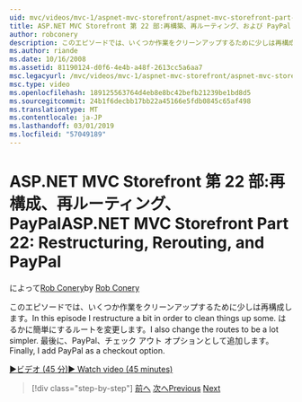 ```yaml
---
uid: mvc/videos/mvc-1/aspnet-mvc-storefront/aspnet-mvc-storefront-part-22-restructuring-rerouting-and-paypal
title: ASP.NET MVC Storefront 第 22 部:再構築、再ルーティング、および PayPal |Microsoft Docs
author: robconery
description: このエピソードでは、いくつか作業をクリーンアップするために少しは再構成します。 はるかに簡単にするルートを変更します。 最後に、チェック アウト オプションのパラメーターとして、PayPal を追加しています.
ms.author: riande
ms.date: 10/16/2008
ms.assetid: 81190124-d0f6-4e4b-a48f-2613cc5a6aa7
msc.legacyurl: /mvc/videos/mvc-1/aspnet-mvc-storefront/aspnet-mvc-storefront-part-22-restructuring-rerouting-and-paypal
msc.type: video
ms.openlocfilehash: 189125563764d4eb8e8bc42befb21239be1bd8d5
ms.sourcegitcommit: 24b1f6decbb17bb22a45166e5fdb0845c65af498
ms.translationtype: MT
ms.contentlocale: ja-JP
ms.lasthandoff: 03/01/2019
ms.locfileid: "57049189"
---
```

<a name="aspnet-mvc-storefront-part-22-restructuring-rerouting-and-paypal"></a><span data-ttu-id="b2414-105">ASP.NET MVC Storefront 第 22 部:再構成、再ルーティング、PayPal</span><span class="sxs-lookup"><span data-stu-id="b2414-105">ASP.NET MVC Storefront Part 22: Restructuring, Rerouting, and PayPal</span></span>
====================
<span data-ttu-id="b2414-106">によって[Rob Conery](https://github.com/robconery)</span><span class="sxs-lookup"><span data-stu-id="b2414-106">by [Rob Conery](https://github.com/robconery)</span></span>

<span data-ttu-id="b2414-107">このエピソードでは、いくつか作業をクリーンアップするために少しは再構成します。</span><span class="sxs-lookup"><span data-stu-id="b2414-107">In this episode I restructure a bit in order to clean things up some.</span></span> <span data-ttu-id="b2414-108">はるかに簡単にするルートを変更します。</span><span class="sxs-lookup"><span data-stu-id="b2414-108">I also change the routes to be a lot simpler.</span></span> <span data-ttu-id="b2414-109">最後に、PayPal、チェック アウト オプションとして追加します。</span><span class="sxs-lookup"><span data-stu-id="b2414-109">Finally, I add PayPal as a checkout option.</span></span>

[<span data-ttu-id="b2414-110">&#9654;ビデオ (45 分)</span><span class="sxs-lookup"><span data-stu-id="b2414-110">&#9654; Watch video (45 minutes)</span></span>](https://channel9.msdn.com/Blogs/ASP-NET-Site-Videos/aspnet-mvc-storefront-part-22-restructuring-rerouting-and-paypal)

> [!div class="step-by-step"]
> <span data-ttu-id="b2414-111">[前へ](aspnet-mvc-storefront-part-21-order-manager-and-personalization.md)
> [次へ](aspnet-mvc-storefront-part-23-getting-started-with-domain-driven-design.md)</span><span class="sxs-lookup"><span data-stu-id="b2414-111">[Previous](aspnet-mvc-storefront-part-21-order-manager-and-personalization.md)
[Next](aspnet-mvc-storefront-part-23-getting-started-with-domain-driven-design.md)</span></span>

